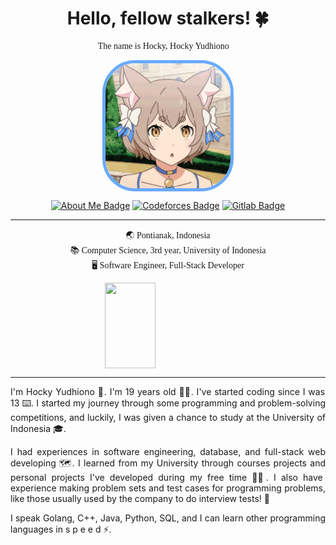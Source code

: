 

<h1 align='center'> Hello, fellow stalkers! 🍀</h1>
<p align='center' style='font-family:Comic Sans MS'>
The name is Hocky, Hocky Yudhiono 🚀
</p>
<img src="README.assets/felix-argyle.gif" style="border-radius:25%;  display: block;
 margin-left: auto;
 margin-right: auto; border: 5px solid #69aaff;" width="200px">

<p align='center'><a href="https://hockyy.com/"><img src="https://img.shields.io/badge/-Who%20is%20Hocky-purple?logo=about.me&amp;logoWidth=10&amp;logoColor=white&amp;style=for-the-badge" alt="About Me Badge"></a>  <a href="https://codeforces.com/profile/hocky"><img src="https://img.shields.io/badge/-CodeForces-yellow?logo=codeforces&amp;logoWidth=10&amp;logoColor=white&amp;style=for-the-badge" alt="Codeforces Badge"></a>  <a href="https://gitlab.com/hockyy"><img src="https://img.shields.io/badge/-Gitlab-orange?logo=codeforces&amp;logoWidth=10&amp;logoColor=white&amp;style=for-the-badge" alt="Gitlab Badge"></a> </p> <hr>

<p align='center' style='font-family:Comic Sans MS'>
🌏 Pontianak, Indonesia <br>
📚 Computer Science, 3rd year, University of Indonesia<br>
🖥 Software Engineer, Full-Stack Developer<br>
</p>

<img height="137px" src="https://github-readme-stats.vercel.app/api?username=hockyy&hide_title=true&hide_border=false&show_icons=true&include_all_commits=true&count_private=true&line_height=20&text_color=000&icon_color=000&bg_color=fffa6b,ffe66b,6bfdff,6bc4ff&theme=graywhite" style=" display: block;
 margin-left: auto;
 margin-right: auto;
 width: 40%;"/>

<hr>

<p style="text-align: justify;">I'm Hocky Yudhiono 👋. I'm 19 years old 👼🏻. I've started coding since I was 13 ⌨️. I started my journey through some programming and problem-solving competitions, and luckily, I was given a chance to study at the University of Indonesia 🎓.</p>

<p style="text-align: justify;">I had experiences in software engineering, database, and full-stack web developing 🗺. I learned from my University through courses projects and personal projects I've developed during my free time 💪🏻. I also have experience making problem sets and test cases for programming problems, like those usually used by the company to do interview tests! 💯</p>

<p style="text-align: justify;">I speak Golang, C++, Java, Python, SQL, and I can learn other programming languages in s p e e d ⚡️.</p>
